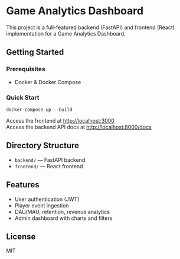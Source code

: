 # Game Analytics Dashboard

This project is a full-featured backend (FastAPI) and frontend (React) implementation for a Game Analytics Dashboard.

## Getting Started

### Prerequisites

- Docker & Docker Compose

### Quick Start

```
docker-compose up --build
```

Access the frontend at [http://localhost:3000](http://localhost:3000)  
Access the backend API docs at [http://localhost:8000/docs](http://localhost:8000/docs)

## Directory Structure

- `backend/` — FastAPI backend
- `frontend/` — React frontend

## Features

- User authentication (JWT)
- Player event ingestion
- DAU/MAU, retention, revenue analytics
- Admin dashboard with charts and filters

## License

MIT